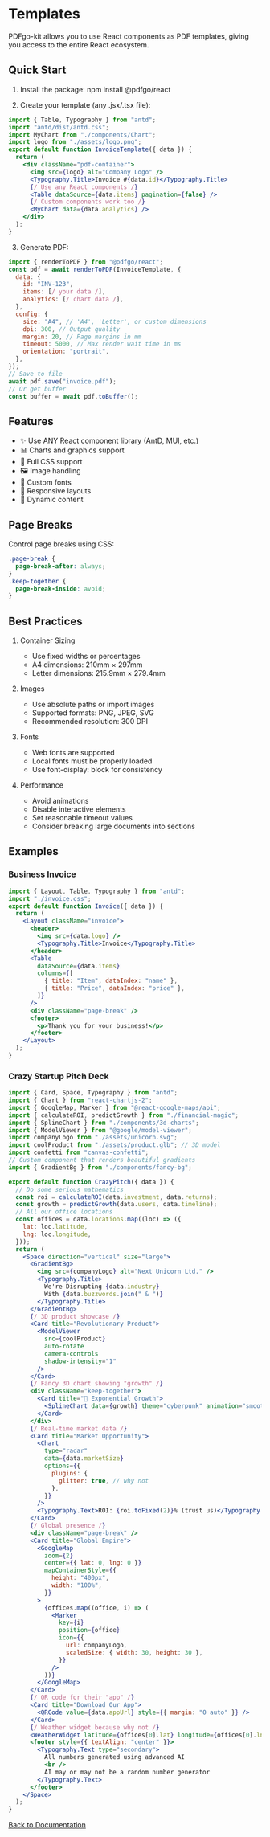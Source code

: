 # Templates

PDFgo-kit allows you to use React components as PDF templates, giving you access to the entire React ecosystem.

## Quick Start

1. Install the package:
   npm install @pdfgo/react

2. Create your template (any .jsx/.tsx file):

```jsx
import { Table, Typography } from "antd";
import "antd/dist/antd.css";
import MyChart from "./components/Chart";
import logo from "./assets/logo.png";
export default function InvoiceTemplate({ data }) {
  return (
    <div className="pdf-container">
      <img src={logo} alt="Company Logo" />
      <Typography.Title>Invoice #{data.id}</Typography.Title>
      {/ Use any React components /}
      <Table dataSource={data.items} pagination={false} />
      {/ Custom components work too /}
      <MyChart data={data.analytics} />
    </div>
  );
}
```

3. Generate PDF:

```javascript
import { renderToPDF } from "@pdfgo/react";
const pdf = await renderToPDF(InvoiceTemplate, {
  data: {
    id: "INV-123",
    items: [/ your data /],
    analytics: [/ chart data /],
  },
  config: {
    size: "A4", // 'A4', 'Letter', or custom dimensions
    dpi: 300, // Output quality
    margin: 20, // Page margins in mm
    timeout: 5000, // Max render wait time in ms
    orientation: "portrait",
  },
});
// Save to file
await pdf.save("invoice.pdf");
// Or get buffer
const buffer = await pdf.toBuffer();
```

## Features

- ✨ Use ANY React component library (AntD, MUI, etc.)
- 📊 Charts and graphics support
- 🎨 Full CSS support
- 🖼️ Image handling
- 📝 Custom fonts
- 📱 Responsive layouts
- 🔄 Dynamic content

## Page Breaks

Control page breaks using CSS:

```css
.page-break {
  page-break-after: always;
}
.keep-together {
  page-break-inside: avoid;
}
```

## Best Practices

1. Container Sizing

   - Use fixed widths or percentages
   - A4 dimensions: 210mm × 297mm
   - Letter dimensions: 215.9mm × 279.4mm

2. Images

   - Use absolute paths or import images
   - Supported formats: PNG, JPEG, SVG
   - Recommended resolution: 300 DPI

3. Fonts

   - Web fonts are supported
   - Local fonts must be properly loaded
   - Use font-display: block for consistency

4. Performance
   - Avoid animations
   - Disable interactive elements
   - Set reasonable timeout values
   - Consider breaking large documents into sections

## Examples

### Business Invoice

```jsx
import { Layout, Table, Typography } from "antd";
import "./invoice.css";
export default function Invoice({ data }) {
  return (
    <Layout className="invoice">
      <header>
        <img src={data.logo} />
        <Typography.Title>Invoice</Typography.Title>
      </header>
      <Table
        dataSource={data.items}
        columns={[
          { title: "Item", dataIndex: "name" },
          { title: "Price", dataIndex: "price" },
        ]}
      />
      <div className="page-break" />
      <footer>
        <p>Thank you for your business!</p>
      </footer>
    </Layout>
  );
}
```

### Crazy Startup Pitch Deck

```jsx
import { Card, Space, Typography } from "antd";
import { Chart } from "react-chartjs-2";
import { GoogleMap, Marker } from "@react-google-maps/api";
import { calculateROI, predictGrowth } from "./financial-magic";
import { SplineChart } from "./components/3d-charts";
import { ModelViewer } from "@google/model-viewer";
import companyLogo from "./assets/unicorn.svg";
import coolProduct from "./assets/product.glb"; // 3D model
import confetti from "canvas-confetti";
// Custom component that renders beautiful gradients
import { GradientBg } from "./components/fancy-bg";

export default function CrazyPitch({ data }) {
  // Do some serious mathematics
  const roi = calculateROI(data.investment, data.returns);
  const growth = predictGrowth(data.users, data.timeline);
  // All our office locations
  const offices = data.locations.map((loc) => ({
    lat: loc.latitude,
    lng: loc.longitude,
  }));
  return (
    <Space direction="vertical" size="large">
      <GradientBg>
        <img src={companyLogo} alt="Next Unicorn Ltd." />
        <Typography.Title>
          We're Disrupting {data.industry}
          With {data.buzzwords.join(" & ")}
        </Typography.Title>
      </GradientBg>
      {/ 3D product showcase /}
      <Card title="Revolutionary Product">
        <ModelViewer
          src={coolProduct}
          auto-rotate
          camera-controls
          shadow-intensity="1"
        />
      </Card>
      {/ Fancy 3D chart showing "growth" /}
      <div className="keep-together">
        <Card title="🚀 Exponential Growth">
          <SplineChart data={growth} theme="cyberpunk" animation="smooth" />
        </Card>
      </div>
      {/ Real-time market data /}
      <Card title="Market Opportunity">
        <Chart
          type="radar"
          data={data.marketSize}
          options={{
            plugins: {
              glitter: true, // why not
            },
          }}
        />
        <Typography.Text>ROI: {roi.toFixed(2)}% (trust us)</Typography.Text>
      </Card>
      {/ Global presence /}
      <div className="page-break" />
      <Card title="Global Empire">
        <GoogleMap
          zoom={2}
          center={{ lat: 0, lng: 0 }}
          mapContainerStyle={{
            height: "400px",
            width: "100%",
          }}
        >
          {offices.map((office, i) => (
            <Marker
              key={i}
              position={office}
              icon={{
                url: companyLogo,
                scaledSize: { width: 30, height: 30 },
              }}
            />
          ))}
        </GoogleMap>
      </Card>
      {/ QR code for their "app" /}
      <Card title="Download Our App">
        <QRCode value={data.appUrl} style={{ margin: "0 auto" }} />
      </Card>
      {/ Weather widget because why not /}
      <WeatherWidget latitude={offices[0].lat} longitude={offices[0].lng} />
      <footer style={{ textAlign: "center" }}>
        <Typography.Text type="secondary">
          All numbers generated using advanced AI
          <br />
          AI may or may not be a random number generator
        </Typography.Text>
      </footer>
    </Space>
  );
}
```

[Back to Documentation](README.md)
